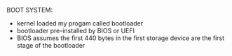 BOOT SYSTEM:    
- kernel loaded my progam called bootloader
- bootloader pre-installed by BIOS or UEFI
- BIOS assumes the first 440 bytes in the first storage device  are the first stage of the bootloader

